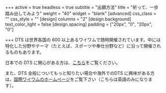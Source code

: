 +++
active = true
headless = true
subtitle = "出願方法"
title = "祈って、一歩踏み出してみよう"
weight = "40"
widget = "blank"
[advanced]
css_class = ""
css_style = ""
[design]
columns = "2"
[design.background]
text_color_light = false
[design.spacing]
padding = ["20px", "0", "20px", "0"]

+++
DTS は世界各国の 600 以上あるワイワムで随時開催されています。中には特化した分野やテーマ（たとえば、スポーツや奉仕分野など）に沿って開催されるものもあります。

日本での DTS に関心がある方は、[こちら](../#explore)をご覧ください。

また、DTS 全般についてもっと知りたい場合や海外でのDTS に興味がある方は、[国際ワイワムのホームページ](https://ywam.org/dts)をご覧下さい（こちらは英語のみになります）。